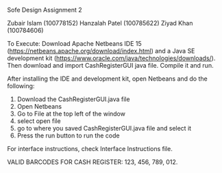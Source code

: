 Sofe Design Assignment 2

Zubair Islam (100778152)
Hanzalah Patel (100785622)
Ziyad Khan (100784606)



To Execute: Download Apache Netbeans IDE 15 (https://netbeans.apache.org/download/index.html) and a Java SE development kit (https://www.oracle.com/java/technologies/downloads/). Then download and import CashRegisterGUI java file. Compile it and run. 

After installing the IDE and development kit, open Netbeans and do the following:

1) Download the CashRegisterGUI.java file
2) Open Netbeans
3) Go to File at the top left of the window
4) select open file
5) go to where you saved CashRegisterGUI.java file and select it
6) Press the run button to run the code

For interface instructions, check Interface Instructions file.

VALID BARCODES FOR CASH REGISTER: 123, 456, 789, 012.
